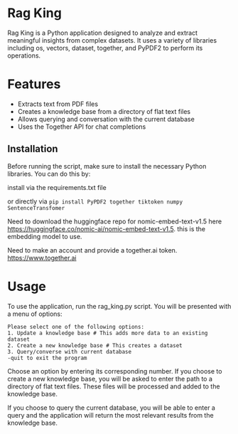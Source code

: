 # Rag King
Rag King is a Python application designed to analyze and extract meaningful insights from complex datasets. It uses a variety of libraries including os, vectors, dataset, together, and PyPDF2 to perform its operations.

# Features
- Extracts text from PDF files
- Creates a knowledge base from a directory of flat text files
- Allows querying and conversation with the current database
- Uses the Together API for chat completions

## Installation
Before running the script, make sure to install the necessary Python libraries. You can do this by:

install via the requirements.txt file

or directly via
`pip install PyPDF2 together tiktoken numpy SentenceTransfomer`

Need to download the huggingface repo for nomic-embed-text-v1.5 here https://huggingface.co/nomic-ai/nomic-embed-text-v1.5. this is the embedding model to use.

Need to make an account and provide a together.ai token. https://www.together.ai 

# Usage
To use the application, run the rag_king.py script. You will be presented with a menu of options:

```
Please select one of the following options:
1. Update a knowledge base # This adds more data to an existing dataset
2. Create a new knowledge base # This creates a dataset
3. Query/converse with current database
-quit to exit the program
```

Choose an option by entering its corresponding number. If you choose to create a new knowledge base, you will be asked to enter the path to a directory of flat text files. These files will be processed and added to the knowledge base.

If you choose to query the current database, you will be able to enter a query and the application will return the most relevant results from the knowledge base.

